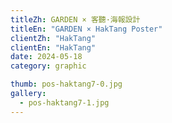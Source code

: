 ```yaml
---
titleZh: GARDEN × 客聽·海報設計
titleEn: "GARDEN × HakTang Poster"
clientZh: "HakTang"
clientEn: "HakTang"
date: 2024-05-18
category: graphic

thumb: pos-haktang7-0.jpg
gallery:
  - pos-haktang7-1.jpg
---
```

